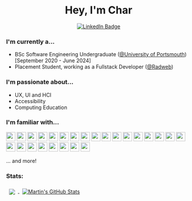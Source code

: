 <!--- Header -->
<div id="header" align="center">
  <h1>Hey, I'm Char</h1>
  <div id="badges">
    <a href="https://www.linkedin.com/in/bl-kt/">
      <img src="https://img.shields.io/badge/LinkedIn-blue?style=for-the-badge&logo=linkedin&logoColor=white" alt="LinkedIn Badge"/>
    </a>
  </div>
</div> 

<!--- About me section -->
### I'm currently a...
- BSc Software Engineering Undergraduate ([@University of Portsmouth](https://www.port.ac.uk/)) [September 2020 - June 2024]
- Placement Student, working as a Fullstack Developer ([@Radweb](https://github.com/radweb))

### I'm passionate about...

- UX, UI and HCI
- Accessibility
- Computing Education

<!--- Languages and tools -->
### I'm familiar with...
<div>

<img height="25" width="25" src="https://cdn.jsdelivr.net/gh/devicons/devicon/icons/css3/css3-original.svg" />
<img height="25" width="25" src="https://cdn.jsdelivr.net/gh/devicons/devicon/icons/html5/html5-original.svg" />
          
<img height="25" width="25" src="https://cdn.jsdelivr.net/gh/devicons/devicon/icons/javascript/javascript-original.svg" />
<img height="25" width="25" src="https://cdn.jsdelivr.net/gh/devicons/devicon/icons/nodejs/nodejs-original.svg" />
<img height="25" width="25" src="https://cdn.jsdelivr.net/gh/devicons/devicon/icons/npm/npm-original-wordmark.svg" />
<img height="25" width="25" src="https://cdn.jsdelivr.net/gh/devicons/devicon/icons/express/express-original.svg" />
<img height="25" width="25" src="https://cdn.jsdelivr.net/gh/devicons/devicon/icons/react/react-original.svg" />
<img height="25" width="25" src="https://cdn.jsdelivr.net/gh/devicons/devicon/icons/sass/sass-original.svg" />
                
  
<img height="25" width="25" src="https://cdn.jsdelivr.net/gh/devicons/devicon/icons/git/git-original.svg" />
<img height="25" width="25" src="https://cdn.jsdelivr.net/gh/devicons/devicon/icons/github/github-original.svg" />
          

<img height="25" width="25" src="https://cdn.jsdelivr.net/gh/devicons/devicon/icons/figma/figma-original.svg" />       
<img height="25" width="25" src="https://cdn.jsdelivr.net/gh/devicons/devicon/icons/gimp/gimp-original.svg" />
<img height="25" width="25" src="https://cdn.jsdelivr.net/gh/devicons/devicon/icons/illustrator/illustrator-plain.svg" />
<img height="25" width="25" src="https://cdn.jsdelivr.net/gh/devicons/devicon/icons/photoshop/photoshop-plain.svg" />
          
<img height="25" width="25" src="https://cdn.jsdelivr.net/gh/devicons/devicon/icons/phpstorm/phpstorm-original.svg" />
<img height="25" width="25" src="https://cdn.jsdelivr.net/gh/devicons/devicon/icons/pycharm/pycharm-original.svg" />
          
       
<img height="25" width="25" src="https://cdn.jsdelivr.net/gh/devicons/devicon/icons/postgresql/postgresql-original.svg" />
        
<img height="25" width="25"   src="https://cdn.jsdelivr.net/gh/devicons/devicon/icons/java/java-original.svg" />
<img height="25" width="25"   src="https://cdn.jsdelivr.net/gh/devicons/devicon/icons/laravel/laravel-plain.svg" />
<img height="25" width="25"   src="https://cdn.jsdelivr.net/gh/devicons/devicon/icons/markdown/markdown-original.svg" />
<img height="25" width="25"   src="https://cdn.jsdelivr.net/gh/devicons/devicon/icons/python/python-original.svg" />
<img height="25" width="25"   src="https://cdn.jsdelivr.net/gh/devicons/devicon/icons/visualstudio/visualstudio-plain.svg" />
  
<img height="25" width="25"   src="https://cdn.jsdelivr.net/gh/devicons/devicon/icons/wordpress/wordpress-original.svg" />
          
<img height="25" width="25" src="https://cdn.jsdelivr.net/gh/devicons/devicon/icons/filezilla/filezilla-plain.svg" />
<img height="25" width="25"   src="https://cdn.jsdelivr.net/gh/devicons/devicon/icons/pycharm/pycharm-original.svg" />
  
... and more!         
          
</div>

<!--- Stats -->
### Stats:
<a href="https://github.com/bl-kt">
  <img align="center" style="margin:0.5rem" src="https://github-readme-stats.vercel.app/api/top-langs/?username=bl-kt&hide=html,css" />
</a>

<a href="https://github.com/bl-kt">
  <img align="center" style="margin:0.5rem" src="https://github-readme-stats.vercel.app/api?username=bl-kt&show_icons=true" alt="Martin's GitHub Stats" />
</a>
